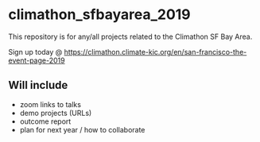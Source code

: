 # climathon_sfbayarea_2019
This repository is for any/all projects related to the Climathon SF Bay Area. 

Sign up today @ https://climathon.climate-kic.org/en/san-francisco-the-event-page-2019

## Will include
* zoom links to talks
* demo projects (URLs) 
* outcome report 
* plan for next year / how to collaborate 
